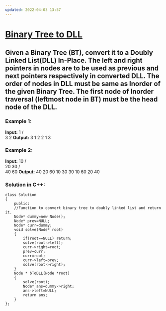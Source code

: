 ```yaml
---
updated: 2022-04-03 13:57
---
```

# [Binary Tree to DLL](https://practice.geeksforgeeks.org/problems/binary-tree-to-dll/1)
## Given a Binary Tree (BT), convert it to a Doubly Linked List(DLL) In-Place. The left and right pointers in nodes are to be used as previous and next pointers respectively in converted DLL. The order of nodes in DLL must be same as Inorder of the given Binary Tree. The first node of Inorder traversal (leftmost node in BT) must be the head node of the DLL.
### Example 1:
**Input:**
     1
    /  \
   3    2
**Output:**
3 1 2 
2 1 3 

### Example 2:
**Input:**
        10
      /   \
     20   30
   /   \
  40   60
**Output:**
40 20 60 10 30 
30 10 60 20 40

### Solution in C++:
```      
class Solution
{
    public: 
    //Function to convert binary tree to doubly linked list and return it.
    Node* dummy=new Node();
    Node* prev=NULL;
    Node* curr=dummy;
    void solve(Node* root)
    {
        if(root==NULL) return;
        solve(root->left);
        curr->right=root;
        prev=curr;
        curr=root;
        curr->left=prev;
        solve(root->right);
    }
    Node * bToDLL(Node *root)
    {
        solve(root);
        Node* ans=dummy->right;
        ans->left=NULL;
        return ans;
    }
};
```

